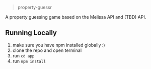 > property-guessr

A property guessing game based on the Melissa API and (TBD) API.

## Running Locally

1. make sure you have npm installed globally :)
2. clone the repo and open terminal
3. run `cd app`
4. run `npm install`
